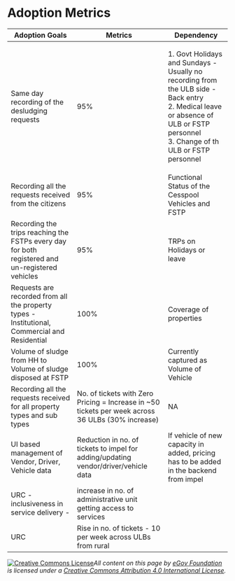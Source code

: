 # Adoption Metrics

| Adoption Goals                                                                                  | Metrics                                                                                            | Dependency                                                                                                                                                                                 |
| ----------------------------------------------------------------------------------------------- | -------------------------------------------------------------------------------------------------- | ------------------------------------------------------------------------------------------------------------------------------------------------------------------------------------------ |
| Same day recording of the desludging requests                                                   | 95%                                                                                                | <p>1. Govt Holidays and Sundays - Usually no recording from the ULB side - Back entry<br>2. Medical leave or absence of ULB or FSTP personnel<br>3. Change of th ULB or FSTP personnel</p> |
| Recording all the requests received from the citizens                                           | 95%                                                                                                | Functional Status of the Cesspool Vehicles and FSTP                                                                                                                                        |
| Recording the trips reaching the FSTPs every day for both registered and un-registered vehicles | 95%                                                                                                | TRPs on Holidays or leave                                                                                                                                                                  |
| Requests are recorded from all the property types - Institutional, Commercial and Residential   | 100%                                                                                               | Coverage of properties                                                                                                                                                                     |
| Volume of sludge from HH to Volume of sludge disposed at FSTP                                   | 100%                                                                                               | Currently captured as Volume of Vehicle                                                                                                                                                    |
| Recording all the requests received for all property types and sub types                        | No. of tickets with Zero Pricing = Increase in \~50 tickets per week across 36 ULBs (30% increase) | NA                                                                                                                                                                                         |
| UI based management of Vendor, Driver, Vehicle data                                             | Reduction in no. of tickets to impel for adding/updating vendor/driver/vehicle data                | If vehicle of new capacity in added, pricing has to be added in the backend from impel                                                                                                     |
| URC - inclusiveness in service delivery -                                                       | increase in no. of administrative unit getting access to services                                  |                                                                                                                                                                                            |
| URC                                                                                             | Rise in no. of tickets - 10 per week across ULBs from rural                                        |                                                                                                                                                                                            |



[![Creative Commons License](https://i.creativecommons.org/l/by/4.0/80x15.png)](http://creativecommons.org/licenses/by/4.0/)_All content on this page by_ [_eGov Foundation_](https://egov.org.in/) _is licensed under a_ [_Creative Commons Attribution 4.0 International License_](http://creativecommons.org/licenses/by/4.0/)_._
